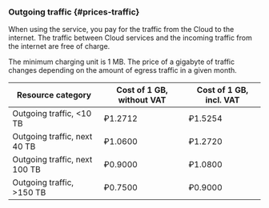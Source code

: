 ### Outgoing traffic {#prices-traffic}

When using the service, you pay for the traffic from the Cloud to the internet. The traffic between Cloud services and the incoming traffic from the internet are free of charge.

The minimum charging unit is 1 MB. The price of a gigabyte of traffic changes depending on the amount of egress traffic in a given month.

| Resource category | Cost of 1 GB, without VAT | Cost of 1 GB, incl. VAT |
| ----- | ----- | ----- |
| Outgoing traffic, <10 TB | ₽1.2712 | ₽1.5254 |
| Outgoing traffic, next 40 TB | ₽1.0600 | ₽1.2720 |
| Outgoing traffic, next 100 TB | ₽0.9000 | ₽1.0800 |
| Outgoing traffic, >150 TB | ₽0.7500 | ₽0.9000 |


